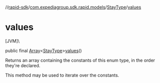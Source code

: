//[rapid-sdk](../../../index.md)/[com.expediagroup.sdk.rapid.models](../index.md)/[StayType](index.md)/[values](values.md)

# values

[JVM]\

public final [Array](https://kotlinlang.org/api/latest/jvm/stdlib/kotlin/-array/index.html)&lt;[StayType](index.md)&gt;[values](values.md)()

Returns an array containing the constants of this enum type, in the order they're declared.

This method may be used to iterate over the constants.
